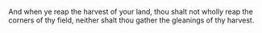 And when ye reap the harvest of your land, thou shalt not wholly reap the corners of thy field, neither shalt thou gather the gleanings of thy harvest.
